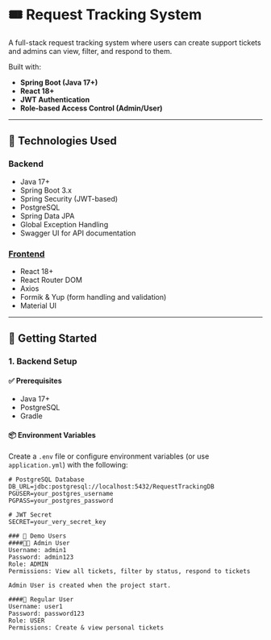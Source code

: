 # 🎟️ Request Tracking System

A full-stack request tracking system where users can create support tickets and admins can view, filter, and respond to them.

Built with:
- **Spring Boot (Java 17+)**
- **React 18+**
- **JWT Authentication**
- **Role-based Access Control (Admin/User)**

---

## 🔧 Technologies Used

### Backend
- Java 17+
- Spring Boot 3.x
- Spring Security (JWT-based)
- PostgreSQL
- Spring Data JPA
- Global Exception Handling
- Swagger UI for API documentation

### [Frontend](https://github.com/busecnky/RequestTrackingSystemFrontend)
- React 18+
- React Router DOM
- Axios
- Formik & Yup (form handling and validation)
- Material UI

---

## 🚀 Getting Started

### 1. Backend Setup

#### ✅ Prerequisites
- Java 17+
- PostgreSQL
- Gradle

#### 📦 Environment Variables

Create a `.env` file or configure environment variables (or use `application.yml`) with the following:

```env
# PostgreSQL Database
DB_URL=jdbc:postgresql://localhost:5432/RequestTrackingDB
PGUSER=your_postgres_username
PGPASS=your_postgres_password

# JWT Secret
SECRET=your_very_secret_key

### 🔑 Demo Users
####👨‍💼 Admin User
Username: admin1
Password: admin123
Role: ADMIN
Permissions: View all tickets, filter by status, respond to tickets

Admin User is created when the project start.

####👤 Regular User
Username: user1
Password: password123
Role: USER
Permissions: Create & view personal tickets


